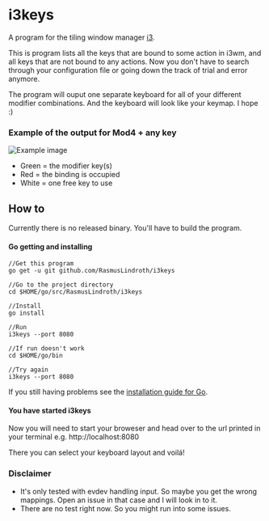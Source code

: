 # i3keys
A program for the tiling window manager [i3](https://i3wm.org/).

This is program lists all the keys that are bound to some action in i3wm, and 
all keys that are not bound to any actions. Now you don't have to search 
through your configuration file or going down the track of trial and error 
anymore.

The program will ouput one separate keyboard for all of your different modifier 
combinations. And the keyboard will look like your keymap. I hope :)

### Example of the output for Mod4 + any key
![Example image](https://i.imgur.com/4J1fbdQ.png)
* Green = the modifier key(s)
* Red = the binding is occupied
* White = one free key to use


## How to
Currently there is no released binary. You'll have to build the program.

#### Go getting and installing
```
//Get this program
go get -u git github.com/RasmusLindroth/i3keys

//Go to the project directory
cd $HOME/go/src/RasmusLindroth/i3keys

//Install
go install

//Run
i3keys --port 8080

//If run doesn't work
cd $HOME/go/bin

//Try again
i3keys --port 8080
```

If you still having problems see the 
[installation guide for Go](https://golang.org/doc/install#install).

#### You have started i3keys
Now you will need to start your broweser and head over to the url printed in 
your terminal e.g. http://localhost:8080

There you can select your keyboard layout and voilá!

### Disclaimer
* It's only tested with evdev handling input. So maybe you get the wrong 
 mappings. Open an issue in that case and I will look in to it.
* There are no test right now. So you might run into some issues.
